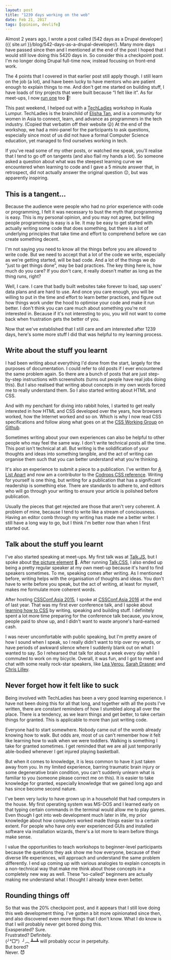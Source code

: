 ```yaml
---
layout: post
title: "1239 days working on the web"
date: Feb 21, 2017
tags: [opinion, devlife]
---
```

Almost 2 years ago, I wrote a post called [542 days as a Drupal developer]({{ site.url }}/blog/542-days-as-a-drupal-developer/). Many more days have passed since then and I mentioned at the end of the post I hoped that I would still love doing this 5420 days in. So consider this a checkpoint post. I'm no longer doing Drupal full-time now, instead focusing on front-end work. 

The 4 points that I covered in that earlier post still apply though. I still learn on the job (a lot), and have been lucky to have mentors who are patient enough to explain things to me. And don't get me started on building stuff, I have loads of tiny projects that were built because “I felt like it”. As for meet-ups, I now [run one](https://singaporecss.github.io/) too <span class="emoji" role="img" tabindex="0" aria-label="person gesturing ok">&#x1F646;</span>!

This past weekend, I helped out with a [TechLadies](http://www.techladies.co/) workshop in Kuala Lumpur. TechLadies is the brainchild of [Elisha Tan](http://elishatan.com/), and is a community for women in Asia to connect, learn, and advance as programmers in the tech industry. (Copied that verbatim off their website <span class="emoji" role="img" tabindex="0" aria-label="face with stuck-out tongue">&#x1F61B;</span>) At the end of the workshop, we had a mini-panel for the participants to ask questions, especially since most of us did not have a formal Computer Science education, yet managed to find ourselves working in tech.

If you've read some of my other posts, or watched me speak, you'll realise that I tend to go off on tangents (and also flail my hands a lot). So someone asked a question about what was the steepest learning curve we encountered when learning to code and I gave a 5 minute answer that, in retrospect, did not actually answer the original question <span class="emoji" role="img" tabindex="0" aria-label="pensive face">&#x1F614;</span>, but was apparently inspiring.

## This is a tangent...

Because the audience were people who had no prior experience with code or programming, I felt it was necessary to bust the myth that programming is easy. This is my personal opinion, and you may not agree, but telling people programming is easy is a lie. It may be easy to get started with actually writing some code that does something, but there is a lot of underlying principles that take time and effort to comprehend before we can create something decent.

I'm not saying you need to know all the things before you are allowed to write code. But we need to accept that a lot of the code we write, especially as we're getting started, will be bad code. And a lot of the things we do “just to get things done”, may be bad practices. The key thing here is, how much do you care? If you don't care, it really doesn't matter as long as the thing runs, right?

Well, I care. I care that badly built websites take forever to load, sap users' data plans and are hard to use. And once you care enough, you will be willing to put in the time and effort to learn better practices, and figure out how things work under the hood to optimise your code and make it run better. I don't think you can care much about something you're not interested in. Because if it's not interesting to you, you will not want to come back when frustration gets the better of you.

Now that we've established that I still care and am interested after 1239 days, here's some more stuff I did that was helpful to my learning process.

## Write about the stuff you learnt

I had been writing about everything I'd done from the start, largely for the purposes of documentation. I could refer to old posts if I ever encountered the same problem again. So there are a bunch of posts that are just step-by-step instructions with screenshots (turns out people have real jobs doing this). But I also realised that writing about concepts in my own words forced me to really understand them. So I also started writing about HTML and CSS.

And with my penchant for diving into rabbit holes, I started to get really interested in how HTML and CSS developed over the years, how browsers worked, how the Internet worked and so on. Which is why I now read CSS specifications and follow along what goes on at the [CSS Working Group](https://www.w3.org/blog/CSS/) on [Github](https://github.com/w3c/csswg-drafts).

Sometimes writing about your own experiences can also be helpful to other people who may feel the same way. I don't write technical posts all the time. This post isn't technical at all. But writing is the solidification of your thoughts and ideas into something tangible, and the act of writing can organise them such that you can better understand what you're thinking.

It's also an experience to submit a piece to a publication. I've written for [A List Apart](https://alistapart.com/) and now am a contributor to the [Codrops CSS reference](https://tympanus.net/codrops/css_reference/). Writing for yourself is one thing, but writing for a publication that has a significant readership is something else. There are standards to adhere to, and editors who will go through your writing to ensure your article is polished before publication. 

Usually the pieces that get rejected are those that aren't very coherent. A problem of mine, because I tend to write like a stream of conciousness. Having an editor comb through my writing has made me a better writer. I still have a long way to go, but I think I'm better now than when I first started out.

## Talk about the stuff you learnt

I've also started speaking at meet-ups. My first talk was at [Talk.JS](https://www.meetup.com/Singapore-JS/), but I spoke about [the picture element](https://engineers.sg/video/using-responsive-images-now-talk-js--269) <span class="emoji" role="img" tabindex="0" aria-label="person shrugging">&#x1F937;</span>. After running [Talk.CSS](https://singaporecss.github.io/), I also ended up being a pretty regular speaker at my own meet-up because it's hard to find speakers sometimes. To me, speaking comes after writing. As I mentioned before, writing helps with the organisation of thoughts and ideas. You don't have to write before you speak, but the act of writing, at least for myself, makes me formulate more coherent words.

After hosting [CSSConf.Asia 2015](https://2015.cssconf.asia/), I spoke at [CSSConf.Asia 2016](https://2016.cssconf.asia/) at the end of last year. That was my first ever conference talk, and I spoke about [learning how to CSS](https://www.youtube.com/watch?v=gJA5sdyCWNQ) by writing, speaking and building stuff. I definitely spent a lot more time preparing for the conference talk because, you know, people paid to show up, and I didn't want to waste anyone's hard-earned cash.

I was never uncomfortable with public speaking, but I'm pretty aware of how I sound when I speak, so I really didn't want to trip over my words, or have periods of awkward silence where I suddenly blank out on what I wanted to say. So I rehearsed that talk for about a week every day while I commuted to work on my bicycle. Overall, it was fun, and I got to meet and chat with some really rock-star speakers, like [Lea Verou](http://lea.verou.me/), [Sarah Drasner](http://sarahdrasnerdesign.com/) and [Chris Lilley](https://twitter.com/svgeesus).

## Never forget how it felt like to suck

Being involved with TechLadies has been a very good learning experience. I have not been doing this for all that long, and together with all the posts I've written, there are constant reminders of how I stumbled along all over the place. There is a tendency, as we learn things and get better, to take certain things for granted. This is applicable to more than just writing code.

Everyone had to start somewhere. Nobody came out of the womb already knowing how to walk. But odds are, most of us can't remember how it felt like learning how to walk when we were toddlers. Walking is something I take for granted sometimes. I get reminded that we are all just temporarily able-bodied whenever I get injured playing basketball.

But when it comes to knowledge, it is less common to have it just taken away from you. In my limited experience, barring traumatic brain injury or some degenerative brain condition, you can't suddenly unlearn what is familiar to you (someone please correct me on this). It is easier to take knowledge for granted, especially knowledge that we gained long ago and has since become second nature.

I've been very lucky to have grown up in a household that had computers in the house. My first operating system was MS-DOS and I learned early on that typing certain commands in the terminal would allow me to play games. Even though I got into web development much later in life, my prior knowledge about how computers worked made things easier to a certain extent. For people who have only ever experienced GUIs and installed software via installation wizards, there's a lot more to learn before things make sense.

I value the opportunities to teach workshops to beginner-level participants because the questions they ask show me how everyone, because of their diverse life experiences, will approach and understand the same problem differently. I end up coming up with various analogies to explain concepts in a non-technical way that make me think about those concepts in a completely new way as well. These “so-called” beginners are actually making me understand what I thought I already knew even better.

## Rounding things off

So that was the 20% checkpoint post, and it appears that I still love doing this web development thing. I've gotten a bit more opinionated since then, and also discovered even more things that I don't know. What I do know is that I will probably never get bored doing this.  
Exasperated? Sure.  
Frustrated? Definitely.  
<span class="kaomoji">(╯°□°）╯︵ ┻━┻</span> will probably occur in perpetuity.  
But bored?  
Never. <span class="emoji" role="img" tabindex="0" aria-label="smiling face with horns">&#x1F608;</span>
